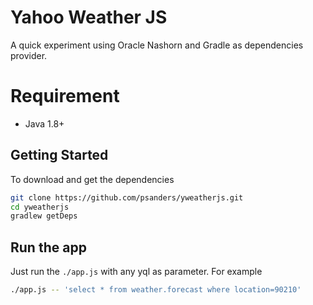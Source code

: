 # Yahoo Weather JS

A quick experiment using Oracle Nashorn and Gradle as dependencies provider.

# Requirement 

* Java 1.8+

## Getting Started

To download and get the dependencies 

```bash
git clone https://github.com/psanders/yweatherjs.git
cd yweatherjs
gradlew getDeps
```

## Run the app

Just run the `./app.js` with any yql as parameter. For example

```bash
./app.js -- 'select * from weather.forecast where location=90210'
```

